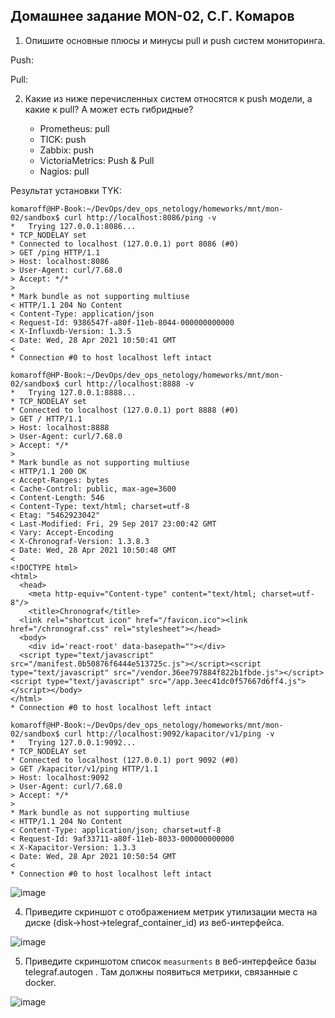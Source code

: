 ## Домашнее задание MON-02, С.Г. Комаров

1. Опишите основные плюсы и минусы pull и push систем мониторинга.

Push:



Pull:



2. Какие из ниже перечисленных систем относятся к push модели, а какие к pull? А может есть гибридные?

    - Prometheus: pull 
    - TICK: push
    - Zabbix: push
    - VictoriaMetrics: Push & Pull
    - Nagios: pull

Результат установки TYK:

```
komaroff@HP-Book:~/DevOps/dev_ops_netology/homeworks/mnt/mon-02/sandbox$ curl http://localhost:8086/ping -v
*   Trying 127.0.0.1:8086...
* TCP_NODELAY set
* Connected to localhost (127.0.0.1) port 8086 (#0)
> GET /ping HTTP/1.1
> Host: localhost:8086
> User-Agent: curl/7.68.0
> Accept: */*
> 
* Mark bundle as not supporting multiuse
< HTTP/1.1 204 No Content
< Content-Type: application/json
< Request-Id: 9386547f-a80f-11eb-8044-000000000000
< X-Influxdb-Version: 1.3.5
< Date: Wed, 28 Apr 2021 10:50:41 GMT
< 
* Connection #0 to host localhost left intact

komaroff@HP-Book:~/DevOps/dev_ops_netology/homeworks/mnt/mon-02/sandbox$ curl http://localhost:8888 -v
*   Trying 127.0.0.1:8888...
* TCP_NODELAY set
* Connected to localhost (127.0.0.1) port 8888 (#0)
> GET / HTTP/1.1
> Host: localhost:8888
> User-Agent: curl/7.68.0
> Accept: */*
> 
* Mark bundle as not supporting multiuse
< HTTP/1.1 200 OK
< Accept-Ranges: bytes
< Cache-Control: public, max-age=3600
< Content-Length: 546
< Content-Type: text/html; charset=utf-8
< Etag: "5462923042"
< Last-Modified: Fri, 29 Sep 2017 23:00:42 GMT
< Vary: Accept-Encoding
< X-Chronograf-Version: 1.3.8.3
< Date: Wed, 28 Apr 2021 10:50:48 GMT
< 
<!DOCTYPE html>
<html>
  <head>
    <meta http-equiv="Content-type" content="text/html; charset=utf-8"/>
    <title>Chronograf</title>
  <link rel="shortcut icon" href="/favicon.ico"><link href="/chronograf.css" rel="stylesheet"></head>
  <body>
    <div id='react-root' data-basepath=""></div>
  <script type="text/javascript" src="/manifest.0b50876f6444e513725c.js"></script><script type="text/javascript" src="/vendor.36ee797884f822b1fbde.js"></script><script type="text/javascript" src="/app.3eec41dc0f57667d6ff4.js"></script></body>
</html>
* Connection #0 to host localhost left intact

komaroff@HP-Book:~/DevOps/dev_ops_netology/homeworks/mnt/mon-02/sandbox$ curl http://localhost:9092/kapacitor/v1/ping -v
*   Trying 127.0.0.1:9092...
* TCP_NODELAY set
* Connected to localhost (127.0.0.1) port 9092 (#0)
> GET /kapacitor/v1/ping HTTP/1.1
> Host: localhost:9092
> User-Agent: curl/7.68.0
> Accept: */*
> 
* Mark bundle as not supporting multiuse
< HTTP/1.1 204 No Content
< Content-Type: application/json; charset=utf-8
< Request-Id: 9af33711-a80f-11eb-8033-000000000000
< X-Kapacitor-Version: 1.3.3
< Date: Wed, 28 Apr 2021 10:50:54 GMT
< 
* Connection #0 to host localhost left intact
```

![image](https://user-images.githubusercontent.com/93157702/209483375-e7ec1e99-f76a-4ea2-927f-c3f8f58198af.png)

4. Приведите скриншот с отображением метрик утилизации места на диске (disk->host->telegraf_container_id) из веб-интерфейса.

![image](https://user-images.githubusercontent.com/93157702/209483378-72add4b3-52d5-4b44-b7b7-c2e52594795c.png)


5. Приведите скриншотом список `measurments` в веб-интерфейсе базы telegraf.autogen . Там должны появиться метрики, связанные с docker.

![image](https://user-images.githubusercontent.com/93157702/209483380-ad301f7f-5cbe-4c65-8704-80c8ee2f2b13.png)
